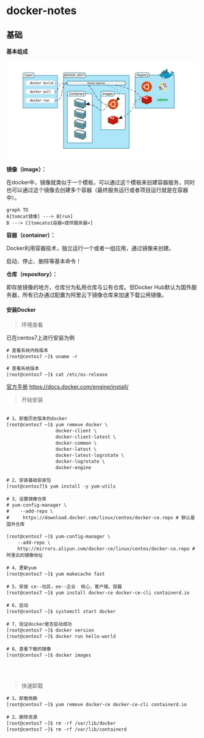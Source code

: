 # docker-notes

## 基础



#### 基本组成

![0000](static\picture\docker-notes\0000.png)

**镜像（image）：**

在docker中，镜像就类似于一个模板，可以通过这个模板来创建容器服务，同时也可以通过这个镜像去创建多个容器（最终服务运行或者项目运行就是在容器中）。

```mermaid
graph TD
A[tomcat镜像] ---> B[run]
B ---> C[tomcato1容器<提供服务器>]
```



**容器（container）：**

Docker利用容器技术，独立运行一个或者一组应用，通过镜像来创建。

启动、停止、删除等基本命令！

**仓库（repository）：**

即存放镜像的地方，仓库分为私用仓库与公有仓库。但Docker Hub默认为国外服务器，所有已办通过配置为阿里云下镜像仓库来加速下载公用镜像。



#### 安装Docker

> 环境查看

已在centos7上进行安装为例

```shell
# 查看系统内核版本
[root@centos7 ~]$ uname -r
```

```shell
# 查看系统版本
[root@centos7 ~]$ cat /etc/os-release
```

[官方手册](https://docs.docker.com/engine/install/ "install") https://docs.docker.com/engine/install/

> 开始安装

```shell

# 1、卸载历史版本的docker
[root@centos7 ~]$ yum remove docker \
                  docker-client \
                  docker-client-latest \
                  docker-common \
                  docker-latest \
                  docker-latest-logrotate \
                  docker-logrotate \
                  docker-engine
                  
# 2、安装基础安装包
[root@centos7]$ yum install -y yum-utils
 
# 3、设置镜像仓库
# yum-config-manager \
#    --add-repo \
#     https://download.docker.com/linux/centos/docker-ce.repo # 默认是国外仓库
    
[root@centos7 ~]$ yum-config-manager \
    --add-repo \    
    http://mirrors.aliyun.com/docker-ce/linux/centos/docker-ce.repo # 阿里云的镜像地址
    
# 4、更新yum
[root@centos7 ~]$ yum makecache fast

# 5、安装 ce--社区，ee--企业  核心、客户端、容器
[root@centos7 ~]$ yum install docker-ce docker-ce-cli containerd.io

# 6、启动
[root@centos7 ~]$ systemctl start docker

# 7、验证docker是否启动成功
[root@centos7 ~]$ docker version
[root@centos7 ~]$ docker run hello-world

# 8、查看下载的镜像
[root@centos7 ~]$ docker images




```

> 快速卸载

```shell
# 1、卸载依赖 
[root@centos7 ~]$ yum remove docker-ce docker-ce-cli containerd.io

# 2、删除资源
[root@centos7 ~]$ rm -rf /var/lib/docker
[root@centos7 ~]$ rm -rf /var/lib/containerd
```





























[^主要引用]:https://www.bilibili.com/video/BV1og4y1q7M4?from=search&seid=8833819761241839370 "狂神说Docker"